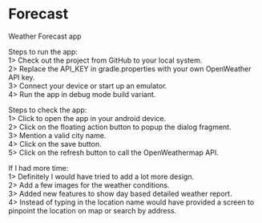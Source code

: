 # Forecast
Weather Forecast app

Steps to run the app:</br>
 1> Check out the project from GitHub to your local system.</br>
 2> Replace the API_KEY in gradle.properties with your own OpenWeather API key.</br>
 3> Connect your device or start up an emulator.</br>
 4> Run the app in debug mode build variant.</br>

Steps to check the app:</br>
 1> Click to open the app in your android device.</br>
 2> Click on the floating action button to popup the dialog fragment.</br>
 3> Mention a valid city name.</br>
 4> Click on the save button.</br>
 5> Click on the refresh button to call the OpenWeathermap API.</br>

If I had more time:</br>
 1> Definitely I would have tried to add a lot more design.</br>
 2> Add a few images for the weather conditions.</br>
 3> Added new features to show day based detailed weather report.</br>
 4> Instead of typing in the location name would have provided a screen to pinpoint the location on map or search by address.</br>
